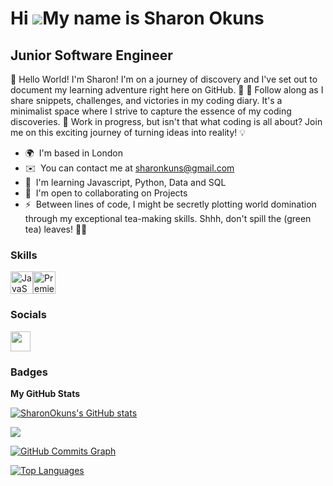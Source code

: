 Hi ![](https://user-images.githubusercontent.com/18350557/176309783-0785949b-9127-417c-8b55-ab5a4333674e.gif)My name is Sharon Okuns
====================================================================================================================================

Junior Software Engineer
------------------------

👋 Hello World! I'm Sharon! I'm on a journey of discovery and I've set out to document my learning adventure right here on GitHub. 🚀 📖 Follow along as I share snippets, challenges, and victories in my coding diary. It's a minimalist space where I strive to capture the essence of my coding discoveries. 🚧 Work in progress, but isn't that what coding is all about? Join me on this exciting journey of turning ideas into reality! 💡

* 🌍  I'm based in London
* ✉️  You can contact me at [sharonkuns@gmail.com](mailto:sharonkuns@gmail.com)
* 🧠  I'm learning Javascript, Python, Data and SQL
* 🤝  I'm open to collaborating on Projects
* ⚡  Between lines of code, I might be secretly plotting world domination through my exceptional tea-making skills. Shhh, don't spill the (green tea) leaves! 🍵✨

### Skills


<p align="left">
<a href="https://developer.mozilla.org/en-US/docs/Web/JavaScript" target="_blank" rel="noreferrer"><img src="https://raw.githubusercontent.com/danielcranney/readme-generator/main/public/icons/skills/javascript-colored.svg" width="36" height="36" alt="JavaScript" /></a><a href="https://www.adobe.com/uk/products/premiere.html" target="_blank" rel="noreferrer"><img src="https://raw.githubusercontent.com/danielcranney/readme-generator/main/public/icons/skills/premierepro-colored.svg" width="36" height="36" alt="Premiere Pro" /></a>
</p>


### Socials

<p align="left"> <a href="https://www.github.com/SharonOkuns" target="_blank" rel="noreferrer"> <picture> <source media="(prefers-color-scheme: dark)" srcset="https://raw.githubusercontent.com/danielcranney/readme-generator/main/public/icons/socials/github-dark.svg" /> <source media="(prefers-color-scheme: light)" srcset="https://raw.githubusercontent.com/danielcranney/readme-generator/main/public/icons/socials/github.svg" /> <img src="https://raw.githubusercontent.com/danielcranney/readme-generator/main/public/icons/socials/github.svg" width="32" height="32" /> </picture> </a></p>

### Badges

<b>My GitHub Stats</b>

<a href="http://www.github.com/SharonOkuns"><img src="https://github-readme-stats.vercel.app/api?username=SharonOkuns&show_icons=true&hide=&count_private=true&title_color=0891b2&text_color=ffffff&icon_color=0891b2&bg_color=1c1917&hide_border=true&show_icons=true" alt="SharonOkuns's GitHub stats" /></a>

<a href="http://www.github.com/SharonOkuns"><img src="https://github-readme-streak-stats.herokuapp.com/?user=SharonOkuns&stroke=ffffff&background=1c1917&ring=0891b2&fire=0891b2&currStreakNum=ffffff&currStreakLabel=0891b2&sideNums=ffffff&sideLabels=ffffff&dates=ffffff&hide_border=true" /></a>

<a href="http://www.github.com/SharonOkuns"><img src="https://github-readme-activity-graph.cyclic.app/graph?username=SharonOkuns&bg_color=1c1917&color=ffffff&line=0891b2&point=ffffff&area_color=1c1917&area=true&hide_border=true&custom_title=GitHub%20Commits%20Graph" alt="GitHub Commits Graph" /></a>

<a href="https://github.com/SharonOkuns" align="left"><img src="https://github-readme-stats.vercel.app/api/top-langs/?username=SharonOkuns&langs_count=10&title_color=0891b2&text_color=ffffff&icon_color=0891b2&bg_color=1c1917&hide_border=true&locale=en&custom_title=Top%20%Languages" alt="Top Languages" /></a>
